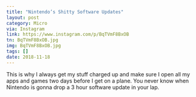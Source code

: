 ```yaml
---
title: "Nintendo’s Shitty Software Updates"
layout: post
category: Micro
via: Instagram
link: https://www.instagram.com/p/BqTVmF8BxOB
tn: BqTVmF8BxOB.jpg
img: BqTVmF8BxOB.jpg
tags: []
date: 2018-11-18
---
```

This is why I always get my stuff charged up and make sure I open all my apps and games two days before I get on a plane. You never know when Nintendo is gonna drop a 3 hour software update in your lap.